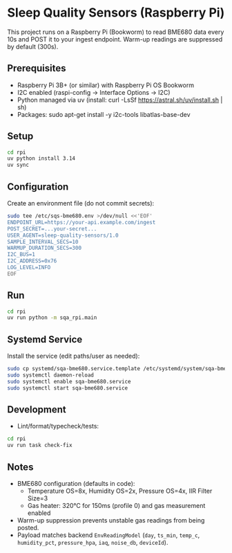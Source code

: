 # Sleep Quality Sensors (Raspberry Pi)

This project runs on a Raspberry Pi (Bookworm) to read BME680 data every 10s and POST it to your ingest endpoint. Warm-up readings are suppressed by default (300s).

## Prerequisites
- Raspberry Pi 3B+ (or similar) with Raspberry Pi OS Bookworm
- I2C enabled (raspi-config → Interface Options → I2C)
- Python managed via uv (install: curl -LsSf https://astral.sh/uv/install.sh | sh)
- Packages: sudo apt-get install -y i2c-tools libatlas-base-dev

## Setup
```bash
cd rpi
uv python install 3.14
uv sync
```

## Configuration
Create an environment file (do not commit secrets):
```bash
sudo tee /etc/sqs-bme680.env >/dev/null <<'EOF'
ENDPOINT_URL=https://your-api.example.com/ingest
POST_SECRET=...your-secret...
USER_AGENT=sleep-quality-sensors/1.0
SAMPLE_INTERVAL_SECS=10
WARMUP_DURATION_SECS=300
I2C_BUS=1
I2C_ADDRESS=0x76
LOG_LEVEL=INFO
EOF
```

## Run
```bash
cd rpi
uv run python -m sqa_rpi.main
```

## Systemd Service
Install the service (edit paths/user as needed):
```bash
sudo cp systemd/sqa-bme680.service.template /etc/systemd/system/sqa-bme680.service
sudo systemctl daemon-reload
sudo systemctl enable sqa-bme680.service
sudo systemctl start sqa-bme680.service
```

## Development
- Lint/format/typecheck/tests:
```bash
cd rpi
uv run task check-fix
```

## Notes
- BME680 configuration (defaults in code):
  - Temperature OS=8x, Humidity OS=2x, Pressure OS=4x, IIR Filter Size=3
  - Gas heater: 320°C for 150ms (profile 0) and gas measurement enabled
- Warm-up suppression prevents unstable gas readings from being posted.
- Payload matches backend `EnvReadingModel` (`day`, `ts_min`, `temp_c`, `humidity_pct`, `pressure_hpa`, `iaq`, `noise_db`, `deviceId`).

